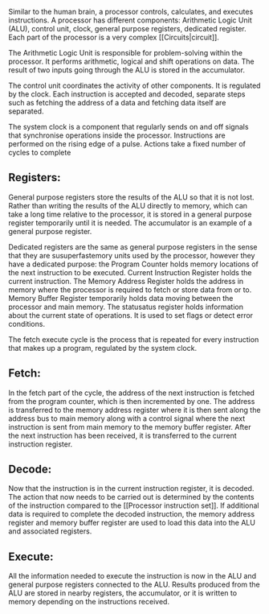 

Similar to the human brain, a processor controls, calculates, and executes instructions. A processor has different components: Arithmetic Logic Unit (ALU), control unit, clock, general purpose registers, dedicated register. Each part of the processor is a very complex [[Circuits|circuit]].

The Arithmetic Logic Unit is responsible for problem-solving within the processor. It performs arithmetic, logical and shift operations on data. The result of two inputs going through the ALU is stored in the accumulator.

The control unit coordinates the activity of other components. It is regulated by the clock. Each instruction is accepted and decoded, separate steps such as fetching the address of a data and fetching data itself are separated.

The system clock is a component that regularly sends on and off signals that synchronise operations inside the processor. Instructions are performed on the rising edge of a pulse. Actions take a fixed number of cycles to complete

## Registers:

General purpose registers store the results of the ALU so that it is not lost. Rather than writing the results of the ALU directly to memory, which can take a long time relative to the processor, it is stored in a general purpose register temporarily until it is needed. The accumulator is an example of a general purpose register.

Dedicated registers are the same as general purpose registers in the sense that they are susuperfastemory units used by the processor, however they have a dedicated purpose: the Program Counter holds memory locations of the next instruction to be executed. Current Instruction Register holds the current instruction. The Memory Address Register holds the address in memory where the processor is required to fetch or store data from or to. Memory Buffer Register temporarily holds data moving between the processor and main memory. The statusatus register holds information about the current state of operations. It is used to set flags or detect error conditions.

The fetch execute cycle is the process that is repeated for every instruction that makes up a program, regulated by the system clock.


## Fetch:
In the fetch part of the cycle, the address of the next instruction is fetched from the program counter, which is then incremented by one. The address is transferred to the memory address register  where it is then sent along the address bus to main memory along with a control signal where the next instruction is sent from main memory to the memory buffer register. After the next instruction has been received, it is transferred to the current instruction register.

## Decode:
Now that the instruction is in the current instruction register, it is decoded. The action that now needs to be carried out is determined by the contents of the instruction compared to the [[Processor instruction set]]. If additional data is required to complete the decoded instruction, the memory address register and memory buffer register are used to load this data into the ALU and associated registers.

## Execute:
All the information needed to execute the instruction is now in the ALU and general purpose registers connected to the ALU. Results produced from the ALU are stored in nearby registers, the accumulator, or it is written to memory depending on the instructions received.
